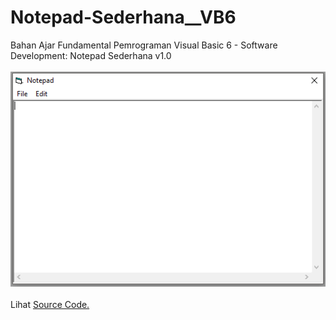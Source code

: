 # Notepad-Sederhana__VB6
Bahan Ajar Fundamental Pemrograman Visual Basic 6 - Software Development: Notepad Sederhana v1.0<br><br>
<img src="https://github.com/RizkyKhapidsyah/Notepad-Sederhana__VB6/blob/master/Notepad-Sederhana__VB6/results/001.PNG"><br><br>
Lihat <a href="https://github.com/RizkyKhapidsyah/Notepad-Sederhana__VB6/blob/master/Notepad-Sederhana__VB6/Form1.frm">Source Code.</a>
